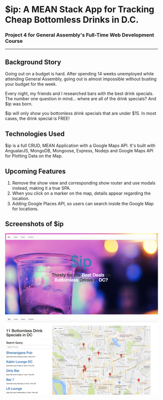 # $ip: A MEAN Stack App for Tracking Cheap Bottomless Drinks in D.C.
### Project 4 for General Assembly's Full-Time Web Development Course

***

## Background Story
Going out on a budget is hard. After spending 14 weeks unemployed while attending General Assembly, going out is almost impossible without busting your budget for the week.

Every night, my friends and I researched bars with the best drink specials. The number one question in mind... where are all of the drink specials? And $ip was born.

$ip will only show you bottomless drink specials that are under $15. In most cases, the drink special is FREE!

## Technologies Used
$ip is a full CRUD, MEAN Application with a Google Maps API. It's built with AngualarJS, MongoDB, Mongoose, Express, Nodejs and Google Maps API for Plotting Data on the Map.

## Upcoming Features
  1. Remove the show view and corresponding show router and use modals instead, making it a true SPA.
  2. When you click on a marker on the map, details appear regarding the location.
  3. Adding Google Places API, so users can search inside the Google Map for locations.


## Screenshots of $ip
![alt text](public/images/$ip-homepage.png "$ip screenshot")
![alt text](public/images/$ip-main.png "$ip screenshot2")
